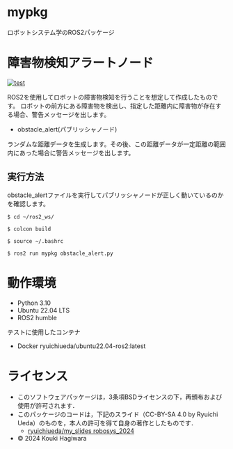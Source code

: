 # mypkg
ロボットシステム学のROS2パッケージ

# 障害物検知アラートノード
[![test](https://github.com/KoukiHagiwara/mypkg/actions/workflows/test.yml/badge.svg)](https://github.com/KoukiHagiwara/mypkg/actions/workflows/test.yml)

ROS2を使用してロボットの障害物検知を行うことを想定して作成したものです。
ロボットの前方にある障害物を検出し、指定した距離内に障害物が存在する場合、警告メッセージを出します。
- obstacle_alert(パブリッシャノード)

ランダムな距離データを生成します。その後、この距離データが一定距離の範囲内にあった場合に警告メッセージを出します。

## 実行方法
obstacle_alertファイルを実行してパブリッシャノードが正しく動いているのかを確認します。
```
$ cd ~/ros2_ws/
```
```
$ colcon build
```
```
$ source ~/.bashrc
```
```
$ ros2 run mypkg obstacle_alert.py
```
# 動作環境
- Python 3.10
- Ubuntu 22.04 LTS
- ROS2 humble
 
テストに使用したコンテナ
- Docker  ryuichiueda/ubuntu22.04-ros2:latest
# ライセンス
- このソフトウェアパッケージは，3条項BSDライセンスの下，再頒布および使用が許可されます．
- このパッケージのコードは，下記のスライド（CC-BY-SA 4.0 by Ryuichi Ueda）のものを，本人の許可を得て自身の著作としたものです．
    - [ryuichiueda/my_slides robosys_2024](https://github.com/ryuichiueda/slides_marp/tree/master/robosys2024)
- © 2024 Kouki Hagiwara
